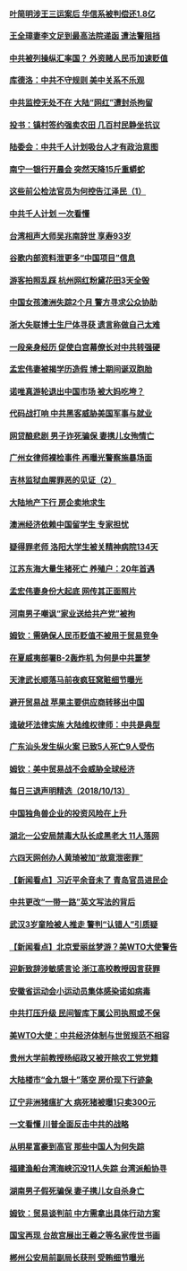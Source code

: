 
#### [叶简明涉王三运案后 华信系被判偿还1.8亿](../pages/nsc413/n10784257.md?t=10151051) 

#### [王全璋妻李文足到最高法院递函 遭法警阻挡](../pages/nsc413/n10784126.md?t=10151051) 

#### [中共被列操纵汇率国？ 外资赌人民币加速贬值](../pages/nsc413/n10784164.md?t=10151051) 

#### [库德洛：中共不守规则 美中关系不乐观](../pages/nsc413/n10783682.md?t=10151051) 

#### [中共监控无处不在 大陆“网红”遭封杀拘留](../pages/nsc413/n10783783.md?t=10151051) 

#### [投书：镇村签约强卖农田 几百村民静坐抗议](../pages/nsc413/n10784016.md?t=10151051) 


#### [陆委会：中共千人计划吸台人才有政治意图](../pages/nsc413/n10783800.md?t=10151051) 

#### [南宁一银行开晨会 突然天降15斤重蟒蛇](../pages/nsc413/n10783808.md?t=10151051) 

#### [这些前公检法官员为何控告江泽民（1）](../pages/nsc413/n10781793.md?t=10151051) 

#### [中共千人计划 一次看懂](../pages/nsc413/n10783689.md?t=10151051) 

#### [台湾相声大师吴兆南辞世 享寿93岁](../pages/nsc413/n10783518.md?t=10151051) 

#### [谷歌内部资料泄更多“中国项目”信息](../pages/nsc413/n10783142.md?t=10151051) 

#### [游客拍照乱踩 杭州网红粉黛花田3天全毁](../pages/nsc413/n10783462.md?t=10151051) 

#### [中国女孩澳洲失踪2个月 警方寻求公众协助](../pages/nsc413/n10783452.md?t=10151051) 

#### [浙大失联博士生尸体寻获 遗言称做自己太难](../pages/nsc413/n10783417.md?t=10151051) 

#### [一段亲身经历 促使白宫幕僚长对中共转强硬](../pages/nsc413/n10783404.md?t=10151051) 

#### [孟宏伟妻被揭学历造假 博士期间诞双胞胎](../pages/nsc413/n10783343.md?t=10151051) 

#### [诺唯真游轮退出中国市场 被大妈吃垮？](../pages/nsc413/n10783382.md?t=10151051) 

#### [代码战打响 中共黑客威胁美国军事与就业](../pages/nsc413/n10783324.md?t=10151051) 

#### [网贷酿悲剧 男子诈死骗保 妻携儿女殉情亡](../pages/nsc413/n10783186.md?t=10151051) 

#### [广州女律师裸检事件 再曝光警察施暴场面](../pages/nsc413/n10783159.md?t=10151051) 

#### [吉林监狱血腥罪恶的见证（2）](../pages/nsc413/n10774358.md?t=10151051) 

#### [大陆地产下行 房企卖地求生](../pages/nsc413/n10782792.md?t=10151051) 

#### [澳洲经济依赖中国留学生 专家担忧](../pages/nsc413/n10783174.md?t=10151051) 

#### [疑得罪老师 洛阳大学生被关精神病院134天](../pages/nsc413/n10783132.md?t=10151051) 


#### [江苏东海大量生猪死亡 养殖户：20年首遇](../pages/nsc413/n10782803.md?t=10151051) 

#### [孟宏伟妻身份大起底 网传其正面照片](../pages/nsc413/n10782349.md?t=10151051) 

#### [河南男子嘲讽“家业送给共产党”被拘](../pages/nsc413/n10782743.md?t=10151051) 

#### [姆钦：需确保人民币贬值不被用于贸易竞争](../pages/nsc413/n10782198.md?t=10151051) 

#### [在夏威夷部署B-2轰炸机 为何是中共噩梦](../pages/nsc413/n10781674.md?t=10151051) 

#### [天津武长顺落马前夜疯狂窝赃细节曝光](../pages/nsc413/n10782275.md?t=10151051) 

#### [避开贸易战 苹果主要供应商转移出中国](../pages/nsc413/n10781823.md?t=10151051) 

#### [谁破坏法律实施 大陆维权律师：中共是典型](../pages/nsc413/n10782080.md?t=10151051) 

#### [广东汕头发生纵火案 已致5人死亡9人受伤](../pages/nsc413/n10782265.md?t=10151051) 

#### [姆钦：美中贸易战不会威胁全球经济](../pages/nsc413/n10782089.md?t=10151051) 

#### [每日三退声明精选（2018/10/13）](../pages/nsc413/n10782102.md?t=10151051) 

#### [中国独角兽企业的投资风险在上升](../pages/nsc413/n10781873.md?t=10151051) 

#### [湖北一公安局禁毒大队长成黑老大 11人落网](../pages/nsc413/n10781952.md?t=10151051) 

#### [六四天网创办人黄琦被加“故意泄密罪”](../pages/nsc413/n10781750.md?t=10151051) 

#### [【新闻看点】习近平余音未了 青岛官员进民企](../pages/nsc413/n10781547.md?t=10151051) 

#### [中共更改“一带一路”英文写法的背后](../pages/nsc413/n10781696.md?t=10151051) 

#### [武汉3岁童险被人推走 警判“认错人”引质疑](../pages/nsc413/n10781802.md?t=10151051) 

#### [【新闻看点】北京爱丽丝梦游？美WTO大使警告](../pages/nsc413/n10781549.md?t=10151051) 

#### [迎新致辞涉敏感言论 浙江高校教授因言获罪](../pages/nsc413/n10781659.md?t=10151051) 

#### [安徽省运动会小运动员集体感染诺如病毒](../pages/nsc413/n10781689.md?t=10151051) 

#### [中共打压升级 民间智库下属公司执照或不保](../pages/nsc413/n10781592.md?t=10151051) 

#### [美WTO大使：中共经济体制与世贸规范不相容](../pages/nsc413/n10781260.md?t=10151051) 

#### [贵州大学前教授杨绍政又被开除农工党党籍](../pages/nsc413/n10781460.md?t=10151051) 

#### [大陆楼市“金九银十”落空 房价现下行迹象](../pages/nsc413/n10780850.md?t=10151051) 


#### [辽宁非洲猪瘟扩大 病死猪被曝1只卖300元](../pages/nsc413/n10781018.md?t=10151051) 

#### [一文看懂  川普全面反击中共的战略](../pages/nsc413/n10780060.md?t=10151051) 

#### [从明星富豪到高官 那些中国人为何失踪](../pages/nsc413/n10780211.md?t=10151051) 

#### [福建渔船台湾海峡沉没11人失踪 台湾派船协寻](../pages/nsc413/n10781207.md?t=10151051) 

#### [湖南男子假死骗保 妻子携儿女自杀身亡](../pages/nsc413/n10781082.md?t=10151051) 

#### [姆钦：贸易谈判前 中方需拿出具体行动方案](../pages/nsc413/n10780360.md?t=10151051) 

#### [国宝再现 台故宫展出王羲之等名家传世书画](../pages/nsc413/n10780842.md?t=10151051) 

#### [郴州公安局前副局长获刑 受贿细节曝光](../pages/nsc413/n10780870.md?t=10151051) 


